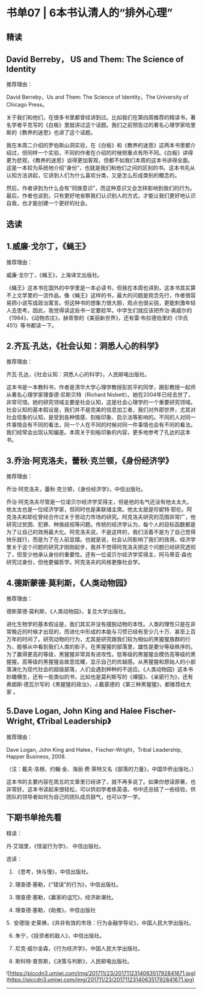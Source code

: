 # 书单07 | 6本书认清人的“排外心理”

## 精读

## David Berreby， US and Them: The Science of Identity

推荐理由：

David Berreby，Us and Them: The Science of Identity，The University of Chicago Press。

关于我们和他们，在很多书里都曾经讲到过。比如我们在第四周推荐的精读书，著名学者平克写的《白板》里就讲过这个话题。我们之前预告过的著名心理学家哈里斯的《教养的迷思》也讲了这个话题。

我在本周二介绍的罗伯斯山洞实验，在《白板》和《教养的迷思》这两本书里都介绍过，但同样一个实验，不同的作者在介绍的时候侧重点有所不同。《白板》讲得更为悲观，《教养的迷思》谈得更加客观，但都不如我们本周的这本书讲得全面。这是一本较为系统地介绍“身份”，也就是我们和他们之间的区别的书。这本书先从认知方法讲起，它讲到人们为什么喜欢分类，又是怎么形成类别的概念的。

然后，作者讲到为什么会有“同族意识”，而这种意识又会怎样影响到我们的行为。最后，作者也谈到，只有更好地省察我们认识别人的方式，才能让我们更好地认识自我，也才能创建一个更好的社会。

## 选读

## 1.威廉·戈尔丁，《蝇王》

推荐理由：

威廉·戈尔丁，《蝇王》，上海译文出版社。

《蝇王》这本书在国外的中学里是一本必读书，但我在本周也讲到，这本书其实算不上文学里的一流作品。像《蝇王》这样的书，最大的问题是观念先行，作者很容易把小说写成政治寓言。但这种书的想象力很大胆，观点也很尖锐，更能刺激年轻人去思考。因此，我觉得读这些书一定要趁早。中学生们就应该把乔治·奥威尔的《1984》、《动物农庄》，赫胥黎的《美丽新世界》，还有雷·布拉德伯里的《华氏451》等书都读一下。

## 2.齐瓦·孔达，《社会认知：洞悉人心的科学》

推荐理由：

齐瓦·孔达，《社会认知：洞悉人心的科学》，人民邮电出版社。

这本书是一本教科书，作者是清华大学心理学教授彭凯平的同学，跟彭教授一起师从著名心理学家理查德·尼斯贝特（Richard Nisbett）。她在2004年已经去世了，非常可惜。她的研究领域主要是社会认知，这是社会心理学的一个重要研究领域。社会认知的基本假设是，我们并不是完美的信息加工者，我们对外部世界，尤其对社会现象的认知，是受到各种情感、刻板印象、启示法等影响的。不同的人对同一件事情会有不同的看法，同一个人在不同的时候对同一件事情也会有不同的看法。我们经常会出现认知偏差。本周关于刻板印象的内容，更多地参考了孔达的这本书。

## 3.乔治·阿克洛夫，蕾秋·克兰顿，《身份经济学》

推荐理由：

乔治·阿克洛夫，蕾秋·克兰顿，《身份经济学》，中信出版社。

乔治·阿克洛夫尽管是一位诺贝尔经济学奖得主，但是他的名气还没有他太太大。他太太也是一位经济学家，但同时也是美联储主席。他太太就是珍妮特·耶伦。阿克洛夫和耶伦曾经合作过关于劳动力市场的研究。阿克洛夫研究的范围非常广，他研究过贫困、犯罪、种族歧视等问题。传统的经济学认为，每个人的目标函数都是为了让自己的效用最大化。阿克洛夫说，不是这样的，我们活着不是为了自己觉得快乐就行，而是为了在人前显摆。也就是说，社会认同影响了我们的效用。经济学里关于这个问题的研究才刚刚起步，我并不觉得阿克洛夫把这个问题已经研究透彻了，但至少他承认身份的重要性。还有一位诺贝尔经济学奖得主，阿马蒂亚·森也研究过身份，但他更偏哲学。阿克洛夫的风格更像社会学。

## 4.德斯蒙德·莫利斯，《人类动物园》

推荐理由：

德斯蒙德·莫利斯，《人类动物园》，复旦大学出版社。

进化生物学的基本假设是，我们其实并没有摆脱动物的本性。人类的理性只是在非常晚近的时候才出现的，而进化中形成的本能与习惯已经有至少几十万、甚至上百万年的时间了。研究动物的行为，尤其是研究跟我们较为相似的黑猩猩族群的行为，能够从中看到我们人类的影子。在黑猩猩的部落里，雄性是要分等级秩序的。为了赢得更高的等级，黑猩猩非常具有进攻性。低等级的黑猩猩会模仿高等级的黑猩猩。高等级的黑猩猩会故意炫耀，显示自己的优越感。从黑猩猩和原始人的小部落演化为现代社会的超级部落，人们会遇到种种的不适应。《人类动物园》这本书妙趣横生，还有一些类似的书，比如也是莫利斯写的《裸猿》、《亲密行为》，还有弗朗斯·德瓦尔写的《黑猩猩的政治》，J.戴蒙德的《第三种黑猩猩》，都推荐给大家 。

## 5.Dave Logan, John King and Halee Fischer-Wright, 《Tribal Leadership》

推荐理由：

Dave Logan, John King and Halee，Fischer-Wright，Tribal Leadership, Happer Business, 2008.

（注：戴夫·洛根、约翰·金、海丽·费·莱特又名《部落的力量》，中国华侨出版社。）

这本书的主要内容在周五的文章里已经讲了，就不再多说了。如果你想读原著，也非常好。这本书读起来很轻松，可以供初学者练英语。书中还总结了一些经验，供团队的领导者如何为自己的团队成员鼓气，也可以学一学。

## 下期书单抢先看

精读：

丹·艾瑞里，《怪诞行为学》， 中信出版社。

选读：

1. 《思考，快与慢》，中信出版社。

2. 理查德·塞勒，《“错误”的行为》，中信出版社。

3. 理查德·塞勒，《赢家的诅咒》，经济新潮社。

4. 理查德·塞勒，《助推》，中信出版社

5.  安德瑞·史莱佛，《并非有效的市场：行为金融学导论》，中国人民大学出版社。

6. 朱宁，《投资者的敌人》，中信出版社。

7. 尼克·威尔金森，《行为经济学》，中国人民大学出版社。

8. 斯科特·普劳斯，《决策与判断》，人民邮电出版社。

![https://piccdn3.umiwi.com/img/201711/23/201711231406351792841671.jpg](https://piccdn3.umiwi.com/img/201711/23/201711231406351792841671.jpg)

---
